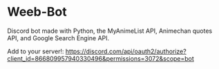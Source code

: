 # Weeb-Bot
Discord bot made with Python, the MyAnimeList API,  Animechan quotes API, and Google Search Engine API.

Add to your server!: https://discord.com/api/oauth2/authorize?client_id=866809957940330496&permissions=3072&scope=bot
